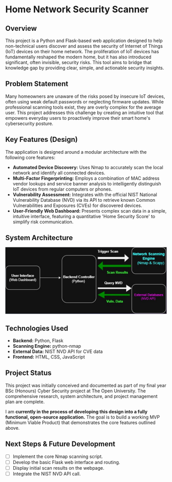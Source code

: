 # Home Network Security Scanner

## Overview
This project is a Python and Flask-based web application designed to help non-technical users discover and assess the security of Internet of Things (IoT) devices on their home network. The proliferation of IoT devices has fundamentally reshaped the modern home, but it has also introduced significant, often invisible, security risks. This tool aims to bridge that knowledge gap by providing clear, simple, and actionable security insights.

## Problem Statement
Many homeowners are unaware of the risks posed by insecure IoT devices, often using weak default passwords or neglecting firmware updates. While professional scanning tools exist, they are overly complex for the average user. This project addresses this challenge by creating an intuitive tool that empowers everyday users to proactively improve their smart home's cybersecurity posture.

## Key Features (Design)
The application is designed around a modular architecture with the following core features:
* **Automated Device Discovery:** Uses Nmap to accurately scan the local network and identify all connected devices.
* **Multi-Factor Fingerprinting:** Employs a combination of MAC address vendor lookups and service banner analysis to intelligently distinguish IoT devices from regular computers or phones.
* **Vulnerability Assessment:** Integrates with the official NIST National Vulnerability Database (NVD) via its API to retrieve known Common Vulnerabilities and Exposures (CVEs) for discovered devices.
* **User-Friendly Web Dashboard:** Presents complex scan data in a simple, intuitive interface, featuring a quantitative 'Home Security Score' to simplify risk communication.

## System Architecture

![System Architecture Diagram](architecture.jpg)

## Technologies Used
* **Backend:** Python, Flask
* **Scanning Engine:** python-nmap
* **External Data:** NIST NVD API for CVE data
* **Frontend:** HTML, CSS, JavaScript

## Project Status
This project was initially conceived and documented as part of my final year BSc (Honours) Cyber Security project at The Open University. The comprehensive research, system architecture, and project management plan are complete.

I am **currently in the process of developing this design into a fully functional, open-source application.** The goal is to build a working MVP (Minimum Viable Product) that demonstrates the core features outlined above.

## Next Steps & Future Development
* [ ] Implement the core Nmap scanning script.
* [ ] Develop the basic Flask web interface and routing.
* [ ] Display initial scan results on the webpage.
* [ ] Integrate the NIST NVD API call.
